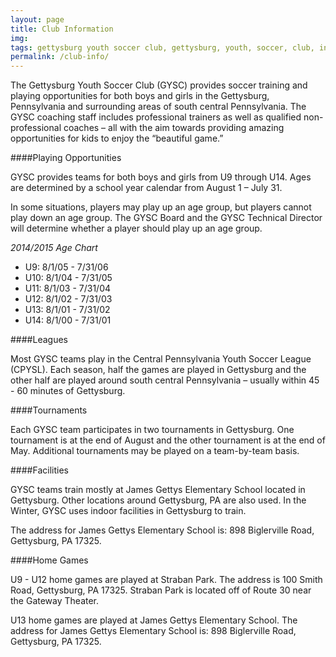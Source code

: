 ```yaml
---
layout: page
title: Club Information
img: 
tags: gettysburg youth soccer club, gettysburg, youth, soccer, club, information, playing opportunities, leagues, tournaments, facilities
permalink: /club-info/
---
```

The Gettysburg Youth Soccer Club (GYSC) provides soccer training and playing opportunities for both boys and girls in the Gettysburg, Pennsylvania and surrounding areas of south central Pennsylvania. The GYSC coaching staff includes professional trainers as well as qualified non-professional coaches – all with the aim towards providing amazing opportunities for kids to enjoy the “beautiful game.”

####Playing Opportunities 

GYSC provides teams for both boys and girls from U9 through U14. Ages are determined by a school year calendar from August 1 – July 31.

In some situations, players may play up an age group, but players cannot play down an age group. The GYSC Board and the GYSC Technical Director will determine whether a player should play up an age group.


*2014/2015 Age Chart*

<ul>
<li>U9:  8/1/05 - 7/31/06</li>
<li>U10: 8/1/04 - 7/31/05</li>
<li>U11: 8/1/03 - 7/31/04</li>
<li>U12: 8/1/02 - 7/31/03</li>
<li>U13: 8/1/01 - 7/31/02</li>
<li>U14: 8/1/00 - 7/31/01</li>
</ul>

####Leagues

Most GYSC teams play in the Central Pennsylvania Youth Soccer League (CPYSL). Each season, half the games are played in Gettysburg and the other half are played around south central Pennsylvania – usually within 45 - 60  minutes of Gettysburg.

####Tournaments 

Each GYSC team participates in two tournaments in Gettysburg. One tournament is at the end of August and the other tournament is at the end of May. Additional tournaments may be played on a team-by-team basis.

####Facilities

GYSC teams train mostly at James Gettys Elementary School located in Gettysburg. Other locations around Gettysburg, PA are also used. In the Winter, GYSC uses indoor facilities in Gettysburg to train.

The address for James Gettys Elementary School is: 898 Biglerville Road, Gettysburg, PA 17325.

####Home Games

U9 - U12 home games are played at Straban Park. The address is 100 Smith Road, Gettysburg, PA 17325. Straban Park is located off of Route 30 near the Gateway Theater.

U13 home games are played at James Gettys Elementary School. The address for James Gettys Elementary School is: 898 Biglerville Road, Gettysburg, PA 17325.

